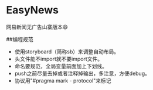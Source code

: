EasyNews
========

网易新闻无广告山寨版本😄



##编程规范
- 使用storyboard（简称sb）来调整自动布局。
- 头文件能不import就不要import文件。
- 命名要规范，全局变量前面加上下划线。
- push之前尽量去掉或者注释掉输出，多注意，方便debug。
- 协议用"#pragma mark - protocol"来标记

